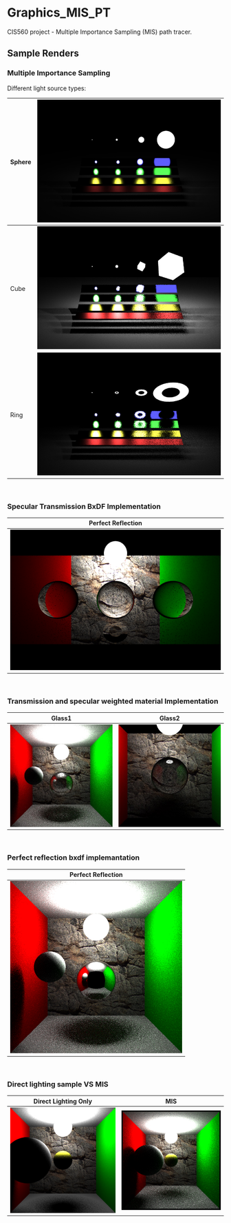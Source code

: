 # Graphics_MIS_PT
CIS560 project - Multiple Importance Sampling (MIS) path tracer.


## Sample Renders

### Multiple Importance Sampling 
Different light source types:

|Sphere|![](Rendering/balanced_veach_direct.bmp)|
|-----|-------|
|Cube|![](Rendering/cube.bmp)|
|Ring|![](Rendering/ring.bmp)|
<br>

### Specular Transmission BxDF Implementation

|Perfect Reflection|
|------------------|
|![](Rendering/transmission.bmp)|
<br>

### Transmission and specular weighted material Implementation

|Glass1|Glass2|
|------|------|
|![](Rendering/glass.jpg)|![](Rendering/specular_transmission.jpg)|
<br>

### Perfect reflection bxdf implemantation<br>

|Perfect Reflection|
|------------------|
|![](Rendering/specular.bmp)|
<br>

### Direct lighting sample VS MIS<br>

|Direct Lighting Only|MIS|
|------|------|
|![](Rendering/directManySpheres.bmp)|![](Rendering/indirectManySpheres.bmp)|

